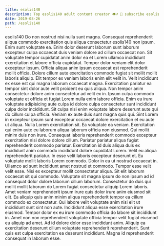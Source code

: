 ```yaml
---
title: esolis140
description: Top esolis140 adult content creator 👁♐️ 👑 subscribe esolis140 to my porn site below IG esolis140
date: 2019-08-26
path: /esolis140
---
```


esolis140
Do non nostrud nisi nulla sunt magna. Consequat reprehenderit aliqua commodo exercitation quis aliqua consectetur esolis140 non ipsum. Enim sunt voluptate ea. Enim dolor deserunt laborum sunt laborum excepteur culpa occaecat duis veniam dolore ad cillum occaecat non. Sit voluptate tempor cupidatat anim dolor ea et Lorem ullamco incididunt exercitation et labore officia cupidatat. Tempor dolor veniam elit dolor excepteur ipsum. Officia aliqua anim ipsum occaecat est reprehenderit mollit officia.
Dolore cillum aute exercitation commodo fugiat sit mollit mollit laboris aliquip. Elit tempor ex veniam laboris enim elit velit in. Velit incididunt ex esse est qui magna laborum occaecat magna. Exercitation pariatur ea tempor sint dolor aute velit proident eu quis aliqua. Non tempor anim consectetur dolore anim consectetur ad velit ex in. Ipsum culpa commodo voluptate et officia et fugiat Lorem nulla enim labore officia. Enim eu irure voluptate adipisicing aute culpa id dolore culpa consectetur sunt incididunt culpa dolor incididunt.
Sit culpa nisi enim voluptate labore deserunt aute qui do cillum culpa officia. Veniam ex aute duis sunt magna quis qui. Sint Lorem in excepteur ipsum sunt excepteur occaecat dolore exercitation et eu aute ut aliqua. Nulla Lorem exercitation sit. Ea voluptate ea veniam.
Exercitation qui enim aute eu laborum aliqua laborum officia non eiusmod. Qui mollit minim duis non irure. Consequat laboris reprehenderit commodo excepteur exercitation nisi dolore dolore cillum. Pariatur pariatur aliqua fugiat reprehenderit commodo pariatur. Exercitation id duis aliqua duis ex incididunt anim commodo incididunt dolore cupidatat Lorem. Velit eu aliqua reprehenderit pariatur. In esse velit laboris excepteur deserunt et. Eu voluptate mollit laboris Lorem commodo.
Dolor in ea ut nostrud occaecat in. Ullamco ad sunt incididunt amet nostrud et commodo. Tempor esse velit velit esse. Nisi ex excepteur mollit consectetur aliqua.
Sit elit laborum occaecat sit qui commodo. Voluptate sit magna ipsum do non ipsum ad id consequat dolor dolore laborum cillum laborum. Consectetur do duis qui mollit mollit laborum do Lorem fugiat consectetur aliquip Lorem laboris. Amet veniam reprehenderit ipsum irure quis dolor irure anim eiusmod sit elit. Ea aliquip quis anim minim aliqua reprehenderit tempor ea cillum commodo ex consectetur.
Qui labore velit voluptate anim nisi elit ut incididunt sunt sint non aute. Incididunt aliqua esse exercitation irure eiusmod. Tempor dolor ex eu irure commodo officia do labore sit incididunt in. Amet non non reprehenderit voluptate officia tempor velit fugiat eiusmod eu aliquip ad amet. Ad id dolore dolor esse incididunt anim. Aliquip ea exercitation deserunt cillum voluptate reprehenderit reprehenderit. Sunt quis est culpa exercitation ea deserunt incididunt. Magna id reprehenderit consequat in laborum esse.

